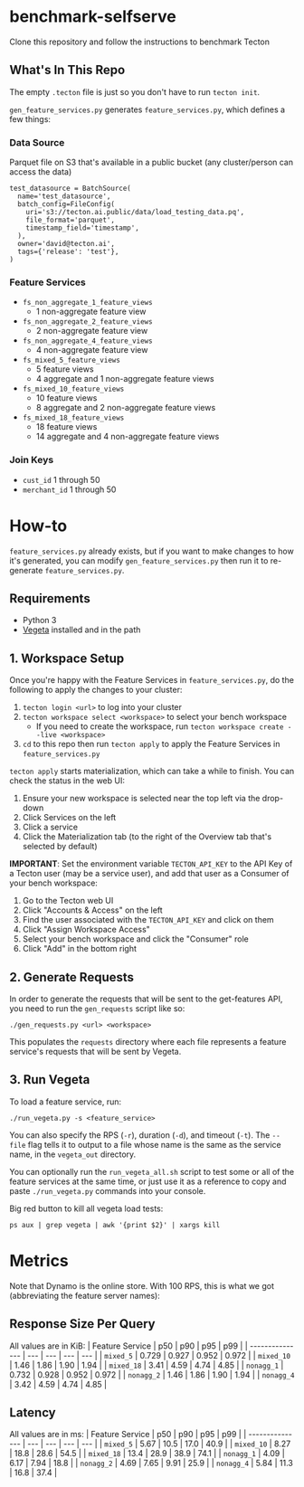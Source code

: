# benchmark-selfserve
Clone this repository and follow the instructions to benchmark Tecton

## What's In This Repo
The empty `.tecton` file is just so you don't have to run `tecton init`.

`gen_feature_services.py` generates `feature_services.py`, which defines a few things:

### Data Source
Parquet file on S3 that's available in a public bucket (any cluster/person can access the data)
```
test_datasource = BatchSource(
  name='test_datasource',
  batch_config=FileConfig(
    uri='s3://tecton.ai.public/data/load_testing_data.pq',
    file_format='parquet',
    timestamp_field='timestamp',
  ),
  owner='david@tecton.ai',
  tags={'release': 'test'},
)
```

### Feature Services
- `fs_non_aggregate_1_feature_views`
    - 1 non-aggregate feature view
- `fs_non_aggregate_2_feature_views`
    - 2 non-aggregate feature view
- `fs_non_aggregate_4_feature_views`
    - 4 non-aggregate feature view
- `fs_mixed_5_feature_views`
    - 5 feature views
    - 4 aggregate and 1 non-aggregate feature views
- `fs_mixed_10_feature_views`
    - 10 feature views
    - 8 aggregate and 2 non-aggregate feature views
- `fs_mixed_18_feature_views`
    - 18 feature views
    - 14 aggregate and 4 non-aggregate feature views

### Join Keys
* `cust_id` 1 through 50
* `merchant_id` 1 through 50

# How-to
`feature_services.py` already exists, but if you want to make changes to how it's generated,
you can modify `gen_feature_services.py` then run it to re-generate `feature_services.py`.

## Requirements
* Python 3
* [Vegeta](https://github.com/tsenart/vegeta) installed and in the path

## 1. Workspace Setup
Once you're happy with the Feature Services in `feature_services.py`, do the following
to apply the changes to your cluster:
1. `tecton login <url>` to log into your cluster
2. `tecton workspace select <workspace>` to select your bench workspace
    - If you need to create the workspace, run `tecton workspace create --live <workspace>`
3. `cd` to this repo then run `tecton apply` to apply the Feature Services in `feature_services.py`

`tecton apply` starts materialization, which can take a while to finish. You can check the status in the web UI:
1. Ensure your new workspace is selected near the top left via the drop-down
2. Click Services on the left
3. Click a service
4. Click the Materialization tab (to the right of the Overview tab that's selected by default)

**IMPORTANT**: Set the environment variable `TECTON_API_KEY` to the API Key of a Tecton user (may be a service user), and add that user as a Consumer of your bench workspace:
1. Go to the Tecton web UI
2. Click "Accounts & Access" on the left
3. Find the user associated with the `TECTON_API_KEY` and click on them
4. Click "Assign Workspace Access"
5. Select your bench workspace and click the "Consumer" role
6. Click "Add" in the bottom right

## 2. Generate Requests
In order to generate the requests that will be sent to the get-features API, you need to run the `gen_requests` script like so:
```
./gen_requests.py <url> <workspace>
```

This populates the `requests` directory where each file represents a feature service's requests that will be sent by Vegeta.


## 3. Run Vegeta
To load a feature service, run:
```
./run_vegeta.py -s <feature_service>
```
You can also specify the RPS (`-r`), duration (`-d`), and timeout (`-t`). The `--file` flag tells it to output to a file whose name is the same as the service name, in the `vegeta_out` directory.

You can optionally run the `run_vegeta_all.sh` script to test some or all of the feature services at the same time, or just use it as a reference to copy and paste `./run_vegeta.py` commands into your console.

Big red button to kill all vegeta load tests:
```
ps aux | grep vegeta | awk '{print $2}' | xargs kill
```

# Metrics
Note that Dynamo is the online store. With 100 RPS, this is what we got (abbreviating the feature server names):

## Response Size Per Query
All values are in KiB:
| Feature Service | p50 | p90 | p95 | p99 |
| --------------- | --- | --- | --- | --- |
| `mixed_5`  | 0.729 | 0.927 | 0.952 | 0.972 |
| `mixed_10` | 1.46 | 1.86 | 1.90 | 1.94 |
| `mixed_18` | 3.41 | 4.59 | 4.74 | 4.85 |
| `nonagg_1` | 0.732 | 0.928 | 0.952 | 0.972 |
| `nonagg_2` | 1.46 | 1.86 | 1.90 | 1.94 |
| `nonagg_4` | 3.42 | 4.59 | 4.74 | 4.85 |

## Latency
All values are in ms:
| Feature Service | p50 | p90 | p95 | p99 |
| --------------- | --- | --- | --- | --- |
| `mixed_5`  | 5.67 | 10.5 | 17.0 | 40.9 |
| `mixed_10` | 8.27 | 18.8 | 28.6 | 54.5 |
| `mixed_18` | 13.4 | 28.9 | 38.9 | 74.1 |
| `nonagg_1` | 4.09 | 6.17 | 7.94 | 18.8 |
| `nonagg_2` | 4.69 | 7.65 | 9.91 | 25.9 |
| `nonagg_4` | 5.84 | 11.3 | 16.8 | 37.4 |

